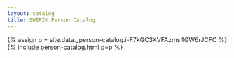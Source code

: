 ```yaml
---
layout: catalog
title: SWERIK Person Catalog
---
```

{% assign p = site.data._person-catalog.i-F7kGC3XVFAzms4GW6rJCFC %}
{% include person-catalog.html p=p %}

